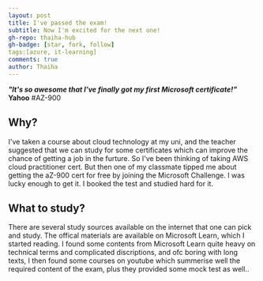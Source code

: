 ```yaml
---
layout: post
title: I've passed the exam!
subtitle: Now I'm excited for the next one! 
gh-repo: thaiha-hub
gh-badge: [star, fork, follow]
tags:[azure, it-learning]
comments: true
author: Thaiha
---
```


_**"It's so awesome that I've finally got my first Microsoft certificate!"**_
**Yahoo**
#AZ-900
## Why?
I've taken a course about cloud technology at my uni, and the teacher suggested that we can study for some certificates which can improve the chance of getting a job in the furture. So I've been thinking of taking AWS cloud practitioner cert. But then one of my classmate tipped me about getting the aZ-900 cert for free by joining the Microsoft Challenge. I was lucky enough to get it. 
I booked the test and studied hard for it.
## What to study?
There are several study sources available on the internet that one can pick and study. The offical materials are available on Microsoft Learn, which I started reading.
I found some contents from Microsoft Learn quite heavy on technical terms and complicated discriptions, and ofc boring with long texts, I then found some courses on youtube which summerise well the required content of the exam, plus they provided some mock test as well..
